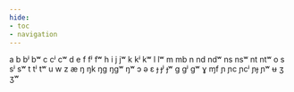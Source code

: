 ```yaml
---
hide:
- toc
- navigation
---
```

a
b
bʲ
bʷ
c
cʲ
cʷ
d
e
f
fʲ
fʷ
h
i
j
jʷ
k
kʲ
kʷ
l
lʷ
m
mb
n
nd
ndʷ
ns
nsʷ
nt
ntʷ
o
s
sʲ
sʷ
t
tʲ
tʷ
u
w
z
æ
ŋ
ŋk
ŋɡ
ŋɡʷ
ŋʷ
ɔ
ə
ɛ
ɟ
ɟʲ
ɟʷ
ɡ
ɡʲ
ɡʷ
ɣ
ɱf
ɲ
ɲc
ɲcʲ
ɲɟ
ɲʷ
ʉ
ʒ
ʒʷ
